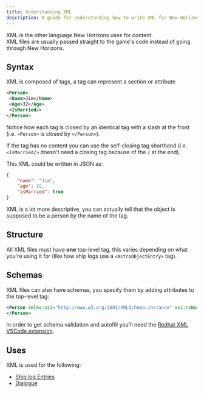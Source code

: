 ```yaml
---
title: Understanding XML
description: A guide for understanding how to write XML for New Horizons
---
```


XML is the other language New Horizons uses for content.  
XML files are usually passed straight to the game's code instead of going through New Horizons.

## Syntax

XML is composed of tags, a tag can represent a section or attribute

```xml
<Person>
 <Name>Jim</Name>
 <Age>32</Age>
 <IsMarried/>
</Person>
```

Notice how each tag is closed by an identical tag with a slash at the front (i.e. `<Person>` is closed by `</Person>`).

If the tag has no content you can use the self-closing tag shorthand (i.e. `<IsMarried/>` doesn't need a closing tag because of the `/` at the end).

This XML could be written in JSON as:

```json
{
    "name": "Jim",
    "age": 32,
    "isMarried": true
}
```

XML is a lot more descriptive, you can actually tell that the object is supposed to be a person by the name of the tag.

## Structure

All XML files must have **one** top-level tag, this varies depending on what you're using it for (like how ship logs use a `<AstroObjectEntry>` tag).

## Schemas

XML files can also have schemas, you specify them by adding attributes to the top-level tag:

```xml
<Person xmlns:xsi="http://www.w3.org/2001/XMLSchema-instance" xsi:noNamespaceSchemaLocation="Link goes here">
</Person>
```

In order to get schema validation and autofill you'll need the [Redhat XML VSCode extension](https://marketplace.visualstudio.com/items?itemName=redhat.vscode-xml).

## Uses

XML is used for the following:

-   [Ship log Entries](/ship-log)
-   [Dialogue](/dialogue)

